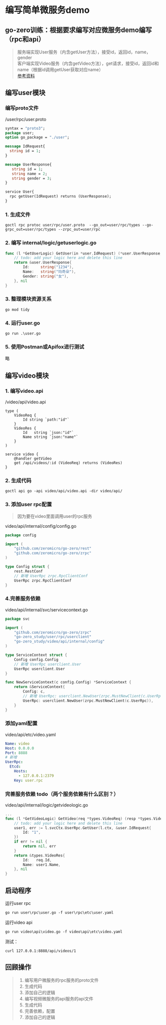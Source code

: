 # 编写简单微服务demo
## go-zero训练：根据要求编写对应微服务demo编写（rpc和api）
> 服务端实现User服务（内含getUser方法），接受id，返回id，name，gender  
> 客户端实现Video服务（内含getVideo方法），get请求，接受id，返回id和name（根据id调用getUser获取对应name）  
> [参考资料](https://go-zero.dev/docs/tasks)
## 编写user模块
### 编写proto文件
/user/rpc/user.proto
```protobuf
syntax = "proto3";
package user;
option go_package = "./user";

message IdRequest{
  string id = 1;
}

message UserResponse{
   string id = 1;
   string name = 2;
   string gender = 3;
}

service User{
  rpc getUser(IdRequest) returns (UserResponse);
}
```
### 1. 生成文件
```shell
goctl rpc protoc user/rpc/user.proto  --go_out=user/rpc/types --go-grpc_out=user/rpc/types --zrpc_out=user/rpc
```
### 2. 编写 internal/logic/getuserlogic.go
```go
func (l *GetUserLogic) GetUser(in *user.IdRequest) (*user.UserResponse, error) {
	// todo: add your logic here and delete this line
	return &user.UserResponse{
		Id:     string("1234"),
		Name:   string("玛奇朵"),
		Gender: string("女"),
	}, nil
}
```
### 3. 整理模块资源关系
```shell
go mod tidy
```
### 4. 运行user.go
```shell
go run .\user.go
```
### 5. 使用Postman或Apifox进行测试
略
## 编写video模块
### 1. 编写video.api
/video/api/video.api
```api
type (
	VideoReq {
		Id string `path:"id"`
	}
	VideoRes {
		Id   string `json:"id"`
		Name string `json:"name"`
	}
)

service video {
	@handler getVideo
	get /api/videos/:id (VideoReq) returns (VideoRes)
}
```
### 2. 生成代码
```shell
goctl api go -api video/api/video.api -dir video/api/
```
### 3. 添加user rpc配置
> 因为要在video里面调用user的rpc服务

video/api/internal/config/config.go

```go
package config

import (
	"github.com/zeromicro/go-zero/rest"
	"github.com/zeromicro/go-zero/zrpc"
)

type Config struct {
	rest.RestConf
	// 新增 UserRpc zrpc.RpcClientConf
	UserRpc zrpc.RpcClientConf
}
```
### 4.完善服务依赖
video/api/internal/svc/servicecontext.go
```go
package svc

import (
	"github.com/zeromicro/go-zero/zrpc"
	"go-zero_study/user/rpc/userclient"
	"go-zero_study/video/api/internal/config"
)

type ServiceContext struct {
	Config config.Config
	// 新增 UserRpc userclient.User
	UserRpc userclient.User
}

func NewServiceContext(c config.Config) *ServiceContext {
	return &ServiceContext{
		Config: c,
		// 新增 UserRpc: userclient.NewUser(zrpc.MustNewClient(c.UserRpc)),
		UserRpc: userclient.NewUser(zrpc.MustNewClient(c.UserRpc)),
	}
}
```
### 添加yaml配置
video/api/etc/video.yaml
```yaml
Name: video
Host: 0.0.0.0
Port: 8888
# 新增
UserRpc:
  Etcd:
    Hosts:
      - 127.0.0.1:2379
    Key: user.rpc
```
### 完善服务依赖 todo（两个服务依赖有什么区别？）
video/api/internal/logic/getvideologic.go
```go
...
func (l *GetVideoLogic) GetVideo(req *types.VideoReq) (resp *types.VideoRes, err error) {
	// todo: add your logic here and delete this line
	user1, err := l.svcCtx.UserRpc.GetUser(l.ctx, &user.IdRequest{
		Id: "1",
	})
	if err != nil {
		return nil, err
	}
	return &types.VideoRes{
		Id:   req.Id,
		Name: user1.Name,
	}, nil
}
```
## 启动程序
运行user rpc
```shell
go run user\rpc\user.go -f user\rpc\etc\user.yaml
```
运行video api
```shell
go run video\api\video.go -f video\api\etc\video.yaml
```
测试：
```shell
curl 127.0.0.1:8888/api/videos/1
```
## 回顾操作
> 1. 编写用户微服务的rpc服务的proto文件  
> 2. 生成代码  
> 3. 添加自己的逻辑  
> 4. 编写视频微服务的api服务的api文件  
> 5. 生成代码  
> 6. 完善依赖，配置  
> 7. 添加自己的逻辑  
